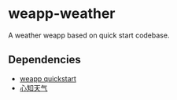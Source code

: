# weapp-weather
A weather weapp based on quick start codebase.

## Dependencies

* [weapp quickstart](https://mp.weixin.qq.com/debug/wxadoc/dev/demo/quickstart.zip)
* [心知天气](http://www.thinkpage.cn/)
